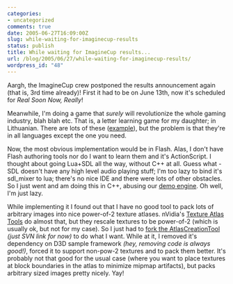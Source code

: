 ```yaml
---
categories:
- uncategorized
comments: true
date: 2005-06-27T16:09:00Z
slug: while-waiting-for-imaginecup-results
status: publish
title: While waiting for ImagineCup results...
url: /blog/2005/06/27/while-waiting-for-imaginecup-results/
wordpress_id: "48"
---
```


Aargh, the ImagineCup crew postponed the results announcement again (that is, 3rd time already)! First it had to be on June 13th, now it's scheduled for _Real Soon Now, Really_!

Meanwhile, I'm doing a game that _surely_ will revolutionize the whole gaming industry, blah blah etc. That is, a letter learning game for my daughter; in Lithuanian. There are lots of these ([example](http://www.fisher-price.com/us/fun/games/abc/default.asp)), but the problem is that they're in all languages except the one you need.

Now, the most obvious implementation would be in Flash. Alas, I don't have Flash authoring tools nor do I want to learn them and it's ActionScript. I thought about going Lua+SDL all the way, without C++ at all. Guess what - SDL doesn't have any high level audio playing stuff; I'm too lazy to bind it's sdl_mixer to lua; there's no nice IDE and there were lots of other obstacles. So I just went and am doing this in C++, abusing our [demo engine](http://dingus.berlios.de/). Oh well, I'm just lazy.

While implementing it I found out that I have no good tool to pack lots of arbitrary images into nice power-of-2 texture atlases. nVidia's [Texture Atlas Tools](http://developer.nvidia.com/object/texture_atlas_tools.html) do almost that, but they rescale textures to be power-of-2 (which is usually ok, but not for my case). So I just had to [fork the AtlasCreationTool](http://svn.berlios.de/wsvn/dingus/trunk/dingus/tools/AtlasCreationToolFork/?rev=0&sc=0) _(just SVN link for now)_ to do what I want. While at it, I removed it's dependency on D3D sample framework _(hey, removing code is always good!)_, forced it to support non-pow-2 textures and to pack them better. It's probably not that good for the usual case (where you want to place textures at block boundaries in the atlas to minimize mipmap artifacts), but packs arbitrary sized images pretty nicely. Yay!

